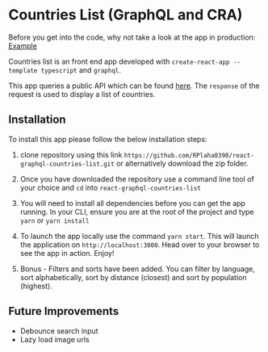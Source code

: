 # Countries List (GraphQL and CRA)

Before you get into the code, why not take a look at the app in production:
[Example](https://counntries-list-graphql-react.netlify.app/)

Countries list is an front end app developed with `create-react-app --template typescript` and `graphql`.

This app queries a public API which can be found [here](https://countries-274616.ew.r.appspot.com/). The `response` of the request is used to display a list of countries.

## Installation

To install this app please follow the below installation steps:

1. clone repository using this link `https://github.com/RPlaha0390/react-graphql-countries-list.git` or alternatively download the zip folder.

2. Once you have downloaded the repository use a command line tool of your choice and `cd` into `react-graphql-countries-list`

3. You will need to install all dependencies before you can get the app running. In your CLI, ensure you are at the root of the project and type `yarn` or `yarn install`

4. To launch the app locally use the command `yarn start`. This will launch the application on `http://localhost:3000`. Head over to your browser to see the app in action. Enjoy!

5. Bonus - Filters and sorts have been added. You can filter by language, sort alphabetically, sort by distance (closest) and sort by population (highest).

## Future Improvements

- Debounce search input
- Lazy load image urls
